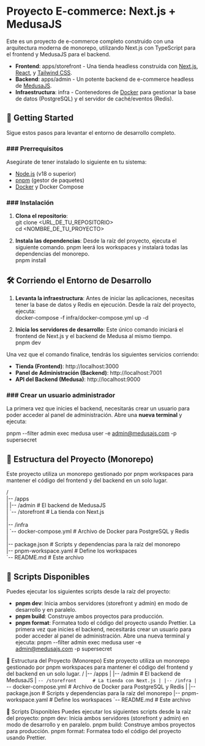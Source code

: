 # **Proyecto E-commerce: Next.js \+ MedusaJS**

Este es un proyecto de e-commerce completo construido con una arquitectura moderna de monorepo, utilizando Next.js con TypeScript para el frontend y MedusaJS para el backend.

* **Frontend**: apps/storefront \- Una tienda headless construida con [Next.js](https://nextjs.org/), [React](https://react.dev/), y [Tailwind CSS](https://tailwindcss.com/).  
* **Backend**: apps/admin \- Un potente backend de e-commerce headless de [MedusaJS](https://medusajs.com/).  
* **Infraestructura**: infra \- Contenedores de [Docker](https://www.docker.com/) para gestionar la base de datos (PostgreSQL) y el servidor de caché/eventos (Redis).

## **🚀 Getting Started**

Sigue estos pasos para levantar el entorno de desarrollo completo.

### **\#\#\# Prerrequisitos**

Asegúrate de tener instalado lo siguiente en tu sistema:

* [Node.js](https://nodejs.org/) (v18 o superior)  
* [pnpm](https://pnpm.io/installation) (gestor de paquetes)  
* [Docker](https://www.docker.com/products/docker-desktop/) y Docker Compose

### **\#\#\# Instalación**

1. **Clona el repositorio**:  
   git clone \<URL\_DE\_TU\_REPOSITORIO\>  
   cd \<NOMBRE\_DE\_TU\_PROYECTO\>

2. **Instala las dependencias**: Desde la raíz del proyecto, ejecuta el siguiente comando. pnpm leerá los workspaces y instalará todas las dependencias del monorepo.  
   pnpm install

## **🛠️ Corriendo el Entorno de Desarrollo**

1. **Levanta la infraestructura**: Antes de iniciar las aplicaciones, necesitas tener la base de datos y Redis en ejecución. Desde la raíz del proyecto, ejecuta:  
   docker-compose \-f infra/docker-compose.yml up \-d

2. **Inicia los servidores de desarrollo**: Este único comando iniciará el frontend de Next.js y el backend de Medusa al mismo tiempo.  
   pnpm dev

Una vez que el comando finalice, tendrás los siguientes servicios corriendo:

* **Tienda (Frontend)**: http://localhost:3000  
* **Panel de Administración (Backend)**: http://localhost:7001  
* **API del Backend (Medusa)**: http://localhost:9000

### **\#\#\# Crear un usuario administrador**

La primera vez que inicies el backend, necesitarás crear un usuario para poder acceder al panel de administración. Abre una **nueva terminal** y ejecuta:

pnpm \--filter admin exec medusa user \-e admin@medusajs.com \-p supersecret

## **📂 Estructura del Proyecto (Monorepo)**

Este proyecto utiliza un monorepo gestionado por pnpm workspaces para mantener el código del frontend y del backend en un solo lugar.

/  
|-- /apps  
|   |-- /admin           \# El backend de MedusaJS  
|   \`-- /storefront      \# La tienda con Next.js  
|  
|-- /infra  
|   \`-- docker-compose.yml \# Archivo de Docker para PostgreSQL y Redis  
|  
|-- package.json         \# Scripts y dependencias para la raíz del monorepo  
|-- pnpm-workspace.yaml  \# Define los workspaces  
\`-- README.md            \# Este archivo

## **📜 Scripts Disponibles**

Puedes ejecutar los siguientes scripts desde la raíz del proyecto:

* **pnpm dev**: Inicia ambos servidores (storefront y admin) en modo de desarrollo y en paralelo.  
* **pnpm build**: Construye ambos proyectos para producción.  
* **pnpm format**: Formatea todo el código del proyecto usando Prettier.
La primera vez que inicies el backend, necesitarás crear un usuario para poder acceder al panel de administración. Abre una nueva terminal y ejecuta:
pnpm --filter admin exec medusa user -e admin@medusajs.com -p supersecret


📂 Estructura del Proyecto (Monorepo)
Este proyecto utiliza un monorepo gestionado por pnpm workspaces para mantener el código del frontend y del backend en un solo lugar.
/
|-- /apps
|   |-- /admin           # El backend de MedusaJS
|   `-- /storefront      # La tienda con Next.js
|
|-- /infra
|   `-- docker-compose.yml # Archivo de Docker para PostgreSQL y Redis
|
|-- package.json         # Scripts y dependencias para la raíz del monorepo
|-- pnpm-workspace.yaml  # Define los workspaces
`-- README.md            # Este archivo


📜 Scripts Disponibles
Puedes ejecutar los siguientes scripts desde la raíz del proyecto:
pnpm dev: Inicia ambos servidores (storefront y admin) en modo de desarrollo y en paralelo.
pnpm build: Construye ambos proyectos para producción.
pnpm format: Formatea todo el código del proyecto usando Prettier.
